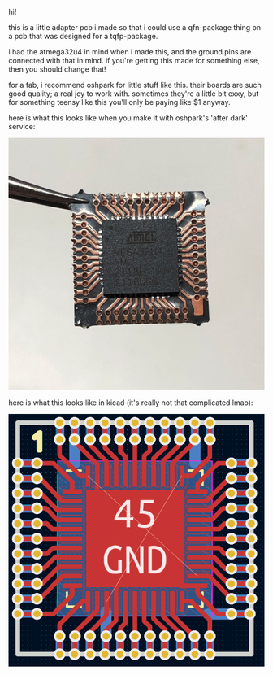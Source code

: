 hi!

this is a little adapter pcb i made so that i could use a qfn-package thing on a
pcb that was designed for a tqfp-package.

i had the atmega32u4 in mind when i made this, and the ground pins are connected
with that in mind. if you're getting this made for something else, then you
should change that!

for a fab, i recommend oshpark for little stuff like this. their boards are such
good quality; a real joy to work with. sometimes they're a little bit exxy, but
for something teensy like this you'll only be paying like $1 anyway.

here is what this looks like when you make it with oshpark's 'after dark'
service:

![a photo of a tiny pcb, with an even tinier IC soldered onto it. the soldermask is transparent, so you can see the actual copper traces between the IC and the vias on the edge of the board.](/reallife.png)

here is what this looks like in kicad (it's really not that complicated lmao):

![a screenshot from kicad. it shows the above pcb.](/kicad.png)
